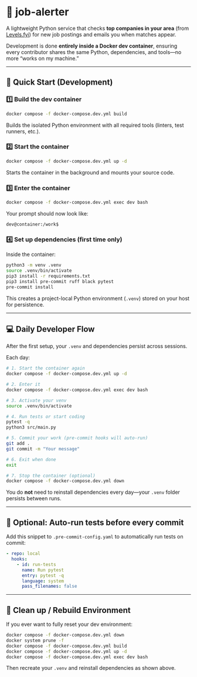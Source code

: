# 🧠 job-alerter

A lightweight Python service that checks **top companies in your area** (from [Levels.fyi](https://www.levels.fyi/)) for new job postings and emails you when matches appear.

Development is done **entirely inside a Docker dev container**, ensuring every contributor shares the same Python, dependencies, and tools—no more “works on my machine.”

---

## 🚀 Quick Start (Development)

### 1️⃣ Build the dev container
```bash
docker compose -f docker-compose.dev.yml build
```
Builds the isolated Python environment with all required tools (linters, test runners, etc.).

### 2️⃣ Start the container
```bash
docker compose -f docker-compose.dev.yml up -d
```
Starts the container in the background and mounts your source code.

### 3️⃣ Enter the container
```bash
docker compose -f docker-compose.dev.yml exec dev bash
```
Your prompt should now look like:
```
dev@container:/work$
```

### 4️⃣ Set up dependencies (first time only)
Inside the container:
```bash
python3 -m venv .venv
source .venv/bin/activate
pip3 install -r requirements.txt
pip3 install pre-commit ruff black pytest
pre-commit install
```
This creates a project-local Python environment (`.venv`) stored on your host for persistence.

---

## 💻 Daily Developer Flow

After the first setup, your `.venv` and dependencies persist across sessions.

Each day:
```bash
# 1. Start the container again
docker compose -f docker-compose.dev.yml up -d

# 2. Enter it
docker compose -f docker-compose.dev.yml exec dev bash

# 3. Activate your venv
source .venv/bin/activate

# 4. Run tests or start coding
pytest -q
python3 src/main.py

# 5. Commit your work (pre-commit hooks will auto-run)
git add .
git commit -m "Your message"

# 6. Exit when done
exit

# 7. Stop the container (optional)
docker compose -f docker-compose.dev.yml down
```
You do **not** need to reinstall dependencies every day—your `.venv` folder persists between runs.

---

## 🧪 Optional: Auto-run tests before every commit

Add this snippet to `.pre-commit-config.yaml` to automatically run tests on commit:

```yaml
- repo: local
  hooks:
    - id: run-tests
      name: Run pytest
      entry: pytest -q
      language: system
      pass_filenames: false
```

---

## 🧹 Clean up / Rebuild Environment

If you ever want to fully reset your dev environment:
```bash
docker compose -f docker-compose.dev.yml down
docker system prune -f
docker compose -f docker-compose.dev.yml build
docker compose -f docker-compose.dev.yml up -d
docker compose -f docker-compose.dev.yml exec dev bash
```
Then recreate your `.venv` and reinstall dependencies as shown above.

